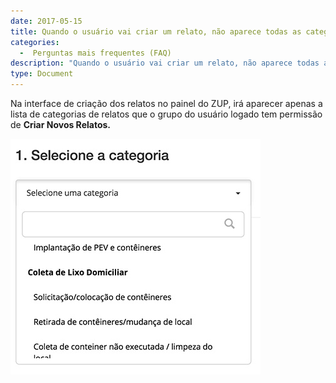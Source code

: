 ```yaml
---
date: 2017-05-15
title: Quando o usuário vai criar um relato, não aparece todas as categorias de relato na lista, por que?
categories:
  -  Perguntas mais frequentes (FAQ)
description: "Quando o usuário vai criar um relato, não aparece todas as categorias de relato na lista, por que?"
type: Document
---
```


Na interface de criação dos relatos no painel do ZUP, irá aparecer apenas a lista de categorias de relatos que o grupo do usuário logado tem permissão de **Criar Novos Relatos.**

![lista-relatos](/images/zup-lista-relatos.jpg)
